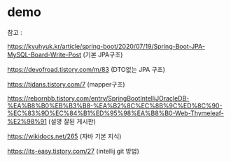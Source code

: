 # demo

참고 :

https://kyuhyuk.kr/article/spring-boot/2020/07/19/Spring-Boot-JPA-MySQL-Board-Write-Post (기본 JPA구조)

https://devofroad.tistory.com/m/83 (DTO없는 JPA 구조)

https://tjdans.tistory.com/7 (mapper구조)

https://rebornbb.tistory.com/entry/SpringBootIntelliJOracleDB-%EA%B8%B0%EB%B3%B8-%EA%B2%8C%EC%8B%9C%ED%8C%90-%EC%83%9D%EC%84%B1%ED%95%98%EA%B8%B0-Web-Thymeleaf-%E2%98%91
 (설명 잘된 게시판)

https://wikidocs.net/265 (자바 기본 지식)

https://its-easy.tistory.com/27 (intellij git 방법)
